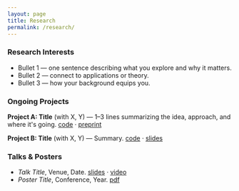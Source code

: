 ```yaml
---
layout: page
title: Research
permalink: /research/
---
```


### Research Interests
- Bullet 1 — one sentence describing what you explore and why it matters.
- Bullet 2 — connect to applications or theory.
- Bullet 3 — how your background equips you.

### Ongoing Projects
**Project A: Title** (with X, Y) — 1–3 lines summarizing the idea, approach, and where it's going. [code](#) · [preprint](#)

**Project B: Title** (with X, Y) — Summary. [code](#) · [slides](#)

### Talks & Posters
- *Talk Title*, Venue, Date. [slides](#) · [video](#)
- *Poster Title*, Conference, Year. [pdf](#)

